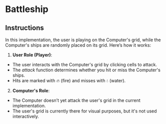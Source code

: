 
# Battleship 

## Instructions

In this implementation, the user is playing on the Computer's grid, while the Computer's ships are randomly placed on its grid. Here’s how it works:

1. **User Role (Player)**:

- The user interacts with the Computer's grid by clicking cells to attack.
- The _attack_ function determines whether you hit or miss the Computer's ships.
- Hits are marked with 🔥 (fire) and misses with 💧 (water).

2. **Computer's Role**:

- The Computer doesn’t yet attack the user's grid in the current implementation.
- The user's grid is currently there for visual purposes, but it's not used interactively.
